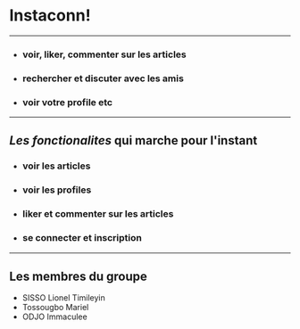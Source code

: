 # Instaconn!

---

- ### voir, liker, commenter sur les articles
- ### rechercher et discuter avec les amis
- ### voir votre profile etc

---

## ***Les fonctionalites*** qui marche pour l'instant

- ### voir les articles
- ### voir les profiles
- ### liker et commenter sur les articles
- ### se connecter et inscription

---

## Les membres du groupe

- SISSO Lionel Timileyin
- Tossougbo Mariel
- ODJO Immaculee